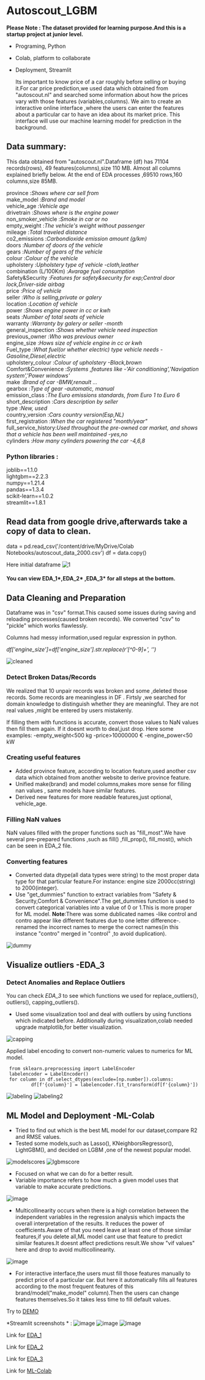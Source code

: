 # Autoscout_LGBM

**Please Note : The dataset provided for learning purpose.And this is a startup project at junior level.**


- Programing, Python
- Colab, platform to collaborate
- Deployment, Streamlit

  Its important to know price of a car roughly before selling or buying it.For car price prediction,we used data which obtained from "autoscout.nl" and searched some information about how the prices vary with those features (variables,columns).
We aim to create an interactive online interface ,where the users can enter the features about a particular car to have an idea about its market price.
This interface will use our machine learning model for prediction in the background.




## Data summary:
  This data obtained from "autoscout.nl".Dataframe (df) has 71104 records(rows), 49 features(columns),size 110 MB.
Almost all columns explained briefly below.
At the end of EDA processes ,69510 rows,160 columns,size 85MB.



province  :*Shows where car sell from*<br />
make_model :*Brand and model*<br />
vehicle_age :*Vehicle age*<br />
drivetrain :*Shows where is the engine power*<br />
non_smoker_vehicle :*Smoke in car or no*<br />
empty_weight :*The vehicle's weight without passenger*<br />
mileage :*Total traveled distance*<br />
co2_emissions :*Carbondioxide emission amount (g/km)*<br />
doors :*Number of doors of the vehicle*<br />
gears :*Number of gears of the vehicle*<br />
colour :*Colour of the vehicle*<br />
upholstery :*Upholstery type of vehicle -cloth,leather*<br />
combination (L/100Km) :*Avarage fuel consumption*<br />
Safety&Security :*Features for safety&security for exp;Central door lock,Driver-side airbag*<br />
price :*Price of vehicle*<br />
seller :*Who is selling,private or galery*<br />
location :*Location of vehicle*<br />
power :*Shows engine power in cc or kwh*<br />
seats :*Number of total seats of vehicle*<br />
warranty :*Warranty by galery or seller -month*<br />
general_inspection :*Shows whether vehicle need inspection*<br />
previous_owner :*Who was previous owner*<br />
engine_size :*Hows size of vehicle engine in cc or kwh*<br />
Fuel_type :*What fuel(or whether electric) type vehicle needs -Gasoline,Diesel,electric*<br />
upholstery_colour :*Colour of upholstery -Black,brown*<br />
Comfort&Convenience :*Systems ,features like  -'Air conditioning','Navigation system','Power windows'*<br />
make :*Brand of car -BMW,renault ...*<br />
gearbox :*Type of gear -automatic, manual*<br />
emission_class :*The Euro emissions standards, from Euro 1 to Euro 6*<br />
short_description :*Cars description by seller*<br />
type :*New, used*<br />
country_version :*Cars country version(Esp,NL)*<br />
first_registration :*When the car registered "month/year"*<br />
full_service_history:*Used throughout the pre-owned car market, and shows that a vehicle has been well maintained -yes,no*<br />
cylinders :*How many cylinders powering the car -4,6,8*<br />



### Python libraries : 

joblib==1.1.0<br />
lightgbm==2.2.3<br />
numpy==1.21.4<br />
pandas==1.3.4<br />
scikit-learn==1.0.2<br />
streamlit==1.8.1<br />


## Read data from google drive,afterwards take a copy of data to clean.

data = pd.read_csv('/content/drive/MyDrive/Colab Notebooks/autoscout_data_2000.csv')
df = data.copy()  

Here initial dataframe
![1](https://user-images.githubusercontent.com/70334899/171736085-e612e7c2-6bff-4965-85b7-6f4535896fc8.png)



#### You can view EDA_1*,EDA_2* ,EDA_3* for all steps at the bottom.




## Data Cleaning and Preparation

  Dataframe was in "csv" format.This caused some issues during saving and reloading processes(caused broken records).
We converted "csv" to "pickle" which works flawlessly.


Columns had messy information,used regular expression in python.

*df['engine_size']=df['engine_size'].str.replace(r'[^0-9]+', ‘’)*




![cleaned](https://user-images.githubusercontent.com/70334899/171736132-a20eb472-93ea-4c66-a32a-4e0bec3ef2c3.png)





### Detect Broken Datas/Records
  We realized that 10 unpair records was broken and some ,deleted those records. 
Some records are meaningless in DF .  Firtsly ,we searched for domain knowledge to distinguish whether they are meaningful.
They are not real values ,might be entered by users mistakenly.

If filling them with functions is accurate, convert those values to NaN values then fill them again.
If it doesnt worth to deal,just drop.
Here some examples:
-empty_weight<500 kg
-price>10000000 €
-engine_power<50 kW

### Creating useful features
- Added province feature, according to location feature,used another csv data which obtained from
another website to derive province feature.
- Unified make(brand) and model columns,makes more sense for filling nan values , same models have similar features.
- Derived new features for more readable features,just optional, vehicle_age.

### Filling NaN values 
NaN values filled with the proper functions such as "fill_most".We have several pre-prepared functions ,such as fill() ,fill_prop(), fill_most(), which can be seen in EDA_2 file.

### Converting features
- Converted data dtype(all data types were string) to the most proper data type for that particular feature.For instance: engine size 2000cc(string) to 2000(integer).
- Use "get_dummies" function to extract variables from "Safety & Security,Comfort & Convenience".The get_dummies function is used to convert categorical variables into a value of 0 or 1.This is more proper for ML model.
**Note**:There was some dublicated names -like control and contro appear like different features due to one letter difference-.
renamed the incorrect names to merge the correct names(in this instance "contro" merged in "control" ,to avoid duplication).

![dummy](https://user-images.githubusercontent.com/70334899/171738560-32a1f364-176e-4e4f-9af2-c8b2c7241aa5.PNG)




## Visualize outliers -EDA_3 


### Detect Anomalies and Replace Outliers
You can check *EDA_3* to see which functions we used for replace_outliers(),  outliers(),  capping_outliers().

- Used some visualization tool and deal with outliers by using functions which indicated before.
Additionally during visualization,colab needed upgrade matplotlib,for better visualization.

![capping](https://user-images.githubusercontent.com/70334899/171738809-1ca55704-70f9-48fa-8014-77d4d72a843f.PNG)


Applied label encoding to convert non-numeric values to numerics for ML model.

```
 from sklearn.preprocessing import LabelEncoder
 labelencoder = LabelEncoder()
 for column in df.select_dtypes(exclude=[np.number]).columns:
         df[f'{column}'] = labelencoder.fit_transform(df[f'{column}']) 
```

![labeling](https://user-images.githubusercontent.com/70334899/171739579-ce41619b-c356-484b-935d-51c7ec0d92be.PNG)
![labeling2](https://user-images.githubusercontent.com/70334899/171739584-691e3925-b922-4c65-8e44-04fba1b3a667.PNG)




## ML Model and Deployment -ML-Colab


- Tried to find out which is the best ML model for our dataset,compare R2 and RMSE values.
- Tested some models,such as Lasso(),  KNeighborsRegressor(), LightGBM(), and decided on LGBM ,one of the newest popular model.
 
![modelscores](https://user-images.githubusercontent.com/70334899/171739662-8148e8ef-5e05-4260-b508-7887cd8e1224.PNG)
![lgbmscore](https://user-images.githubusercontent.com/70334899/171739675-caad4648-6936-4a25-aa24-2e0da3fd2072.PNG)



- Focused on what we can do for a better result.
- Variable importance refers to how much a given model uses that variable to make accurate predictions.

![image](https://user-images.githubusercontent.com/70334899/171741272-4691fc1f-d9ad-4c38-9837-c9db8e2af771.png)

- Multicollinearity occurs when there is a high correlation between the independent variables in the regression analysis which impacts the overall interpretation of the results. It reduces the power of coefficients.Aware of that you need leave at least one of those similar features,if you delete all,ML model cant use that feature to predict similar features.It doesnt affect predictions result.We show "vif values" here and drop to avoid multicollinearity.

![image](https://user-images.githubusercontent.com/70334899/171741344-b95301dd-f271-41d4-8dd7-d692be134b55.png)

- For interactive interface,the users must fill those features manually to predict price of a particular car.
But here it automatically fills all features according to the most frequent features of this brand/model("make_model" column).Then the users can change features themselves.So it takes less time to fill default values.

Try to [DEMO](https://share.streamlit.io/kadrefe/autoscout_lgbm/main/web_deploy.py)

*Streamlit screenshots * : 
![image](https://user-images.githubusercontent.com/70334899/171741586-93d1dae0-2b1a-4a22-9564-ab7a9e9ffb8f.png)
![image](https://user-images.githubusercontent.com/70334899/171741669-438547e2-656a-4cb7-82a4-f772f0de7d66.png)
![image](https://user-images.githubusercontent.com/70334899/171741733-ebe46fdd-0d98-4673-92b1-e51f4cbb1101.png)






Link for [EDA_1](https://colab.research.google.com/drive/1XBUgyPCuSIzbWqiNBVWO8fIB1SaLHuWU?usp=sharing)


Link for [EDA_2](https://colab.research.google.com/drive/17QkwZaafpTEgmkU2yQujx9CqMpcijkvB?usp=sharing)


Link for [EDA_3](https://colab.research.google.com/drive/150BfB1v7rjLZVKIEtA5AxJZ1c4j7Yplx?usp=sharing)

Link for [ML-Colab](https://colab.research.google.com/drive/1CffULUbOuMyiXhiXBcsjX0myCv4ixTE8?usp=sharing)







